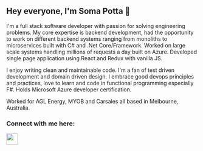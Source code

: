 ## Hey everyone, I'm Soma Potta 👋

I'm a full stack software developer with passion for solving engineering problems. My core expertise is backend development, had the opportunity to work on different backend systems ranging from monoliths to microservices built with C# and .Net Core/Framework. Worked on large scale systems handling millions of
requests a day built on Azure. Developed single page application using React and Redux with vanilla JS.

I enjoy writing clean and maintainable code. I'm a fan of test driven development and domain driven design.
I embrace good devops principles and practices, love to learn and code in functional programming especially F#. Holds Microsoft Azure developer certification.

Worked for AGL Energy, MYOB and Carsales all based in Melbourne, Australia.

### Connect with me here:

<a href="https://www.linkedin.com/in/soma-potta-4661b142" target="blank"><img align="center" src="https://github.com/mishmanners/MishManners/blob/master/socials/transparent-Linkedin-logo-icon.png" alt="" height="30" /></a>